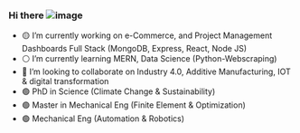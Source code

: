 ### Hi there ![image](https://user-images.githubusercontent.com/75273092/191351734-44df408b-0164-4fea-953a-2588c9a86648.png)
- 🟡 I’m currently working on e-Commerce, and Project Management Dashboards Full Stack (MongoDB, Express, React, Node JS)
- ⚪️ I’m currently learning MERN, Data Science (Python-Webscraping)
- 🔵 I’m looking to collaborate on Industry 4.0, Additive Manufacturing, IOT & digital transformation
- 🟢 PhD in Science (Climate Change & Sustainability)
- 🟢 Master in Mechanical Eng (Finite Element & Optimization)
- 🟢 Mechanical Eng (Automation & Robotics)
<!--

-->












